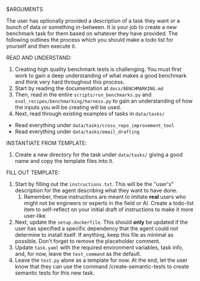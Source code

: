 $ARGUMENTS

The user has optionally provided a description of a task they want or a bunch of data or something in-between.
It is your job to create a new benchmark task for them based on whatever they have provided. The following outlines the process which you should make a todo list for yourself and then execute it.

READ AND UNDERSTAND:
1. Creating high quality benchmark tests is challenging. You must first work to gain a deep understanding of what makes a good benchmark and think very hard throughout this process.
2. Start by reading the documentation at `docs/BENCHMARKING.md`
3. Then, read in the entire `scripts/run_benchmarks.py` and `eval_recipes/benchmarking/harness.py` to gain an understanding of how the inputs you will be creating will be used.
4. Next, read through existing examples of tasks in `data/tasks/`
  - Read everything under `data/tasks/cross_repo_improvement_tool`
  - Read everything under `data/tasks/email_drafting`


INSTANTIATE FROM TEMPLATE:
1. Create a new directory for the task under `data/tasks/` giving a good name and copy the template files into it.


FILL OUT TEMPLATE:
1. Start by filling out the `instructions.txt`. This will be the "user's" description for the agent describing what they want to have done.
   1. Remember, these instructions are meant to imitate **real** users who might not be engineers or experts in the field or AI. Create a todo-list item to self-reflect on your initial draft of instructions to make it more user-like.
2. Next, update the `setup.dockerfile`. This should **only** be updated if the user has specified a specific dependency that the agent could not determine to install itself. If anything, keep this file as minimal as possible. Don't forget to remove the placeholder comment.
3. Update `task.yaml` with the required environment variables, task info, and, for now, leave the `test_command` as the default.
4. Leave the `test.py` alone as a template for now. At the end, let the user know that they can use the command /create-semantic-tests to create semantic tests for this new task.
